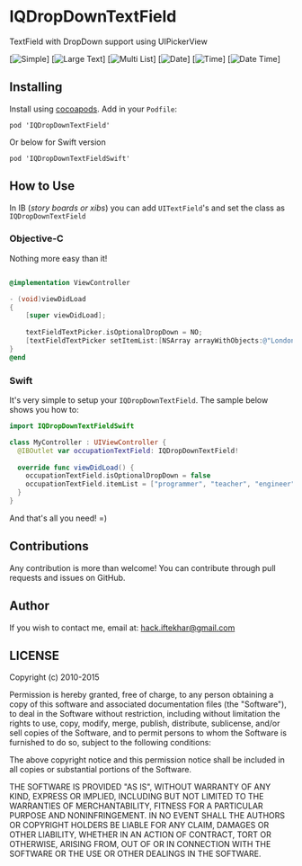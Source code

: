 IQDropDownTextField
===================

TextField with DropDown support using UIPickerView

[![Simple](https://raw.githubusercontent.com/hackiftekhar/IQDropDownTextField/master/Images/simple.png)]
[![Large Text](https://raw.githubusercontent.com/hackiftekhar/IQDropDownTextField/master/Images/large_text.png)]
[![Multi List](https://raw.githubusercontent.com/hackiftekhar/IQDropDownTextField/master/Images/multi_list.png)]
[![Date](https://raw.githubusercontent.com/hackiftekhar/IQDropDownTextField/master/Images/date.png)]
[![Time](https://raw.githubusercontent.com/hackiftekhar/IQDropDownTextField/master/Images/time.png)]
[![Date Time](https://raw.githubusercontent.com/hackiftekhar/IQDropDownTextField/master/Images/date_time)]

## Installing

Install using [cocoapods](http://cocoapods.org). Add in your `Podfile`:

```
pod 'IQDropDownTextField'
```

Or below for Swift version
```
pod 'IQDropDownTextFieldSwift'
```

## How to Use

In IB (_story boards or xibs_) you can add `UITextField`'s and set the class as `IQDropDownTextField`

### Objective-C

Nothing more easy than it!

```objective-c

@implementation ViewController

- (void)viewDidLoad
{
    [super viewDidLoad];
    
    textFieldTextPicker.isOptionalDropDown = NO;
    [textFieldTextPicker setItemList:[NSArray arrayWithObjects:@"London",@"Johannesburg",@"Moscow",@"Mumbai",@"Tokyo",@"Sydney", nil]];
}
@end

```

### Swift

It's very simple to setup your `IQDropDownTextField`. The sample below shows you how to:

```swift
import IQDropDownTextFieldSwift

class MyController : UIViewController {
  @IBOutlet var occupationTextField: IQDropDownTextField!
  
  override func viewDidLoad() {
    occupationTextField.isOptionalDropDown = false
    occupationTextField.itemList = ["programmer", "teacher", "engineer"]
  }
}
```

And that's all you need! =)

## Contributions

Any contribution is more than welcome! You can contribute through pull requests and issues on GitHub.

## Author

If you wish to contact me, email at: hack.iftekhar@gmail.com

## LICENSE

Copyright (c) 2010-2015

Permission is hereby granted, free of charge, to any person obtaining a copy
of this software and associated documentation files (the "Software"), to deal
in the Software without restriction, including without limitation the rights
to use, copy, modify, merge, publish, distribute, sublicense, and/or sell
copies of the Software, and to permit persons to whom the Software is
furnished to do so, subject to the following conditions:

The above copyright notice and this permission notice shall be included in
all copies or substantial portions of the Software.

THE SOFTWARE IS PROVIDED "AS IS", WITHOUT WARRANTY OF ANY KIND, EXPRESS OR
IMPLIED, INCLUDING BUT NOT LIMITED TO THE WARRANTIES OF MERCHANTABILITY,
FITNESS FOR A PARTICULAR PURPOSE AND NONINFRINGEMENT. IN NO EVENT SHALL THE
AUTHORS OR COPYRIGHT HOLDERS BE LIABLE FOR ANY CLAIM, DAMAGES OR OTHER
LIABILITY, WHETHER IN AN ACTION OF CONTRACT, TORT OR OTHERWISE, ARISING FROM,
OUT OF OR IN CONNECTION WITH THE SOFTWARE OR THE USE OR OTHER DEALINGS IN
THE SOFTWARE.
